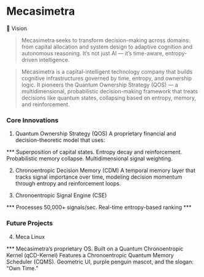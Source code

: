 # Mecasimetra

🌌 Vision

> Mecasimetra seeks to transform decision-making across domains: from capital allocation and system design to adaptive cognition and autonomous reasoning. It’s not just AI — it’s time-aware, entropy-driven intelligence.

> Mecasimetra is a capital-intelligent technology company that builds cognitive infrastructures governed by time, entropy, and ownership logic. It pioneers the Quantum Ownership Strategy (QOS) — a multidimensional, probabilistic decision-making framework that treats decisions like quantum states, collapsing based on entropy, memory, and reinforcement.

### Core Innovations

1. Quantum Ownership Strategy (QOS)
A proprietary financial and decision-theoretic model that uses:


*** Superposition of capital states. Entropy decay and reinforcement. Probabilistic  memory collapse. Multidimensional signal weighting.


2. Chronoentropic Decision Memory (CDM)
A temporal memory layer that tracks signal importance over time, modeling decision momentum through entropy and reinforcement loops.


3. Chronoentropic Signal Engine (CSE)

*** Processes 50,000+ signals/sec. Real-time entropy-based ranking ***


### Future Projects

4. Meca Linux

*** Mecasimetra’s proprietary OS. Built on a Quantum Chronoentropic Kernel (qCD-Kernel)
Features a Chronoentropic Quantum Memory Scheduler (CQMS). Geometric UI, purple penguin mascot, and the slogan: “Own Time.”
